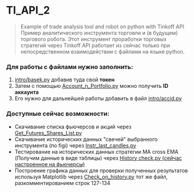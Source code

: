 # TI_API_2
>Example of trade analysis tool and robot on python with Tinkoff API
Пример аналитического инструмента торговли и (в будущем) торгового робота. Этот инструмент проработки торговых стратегий через Tinkoff API работает из сейчас только при непосредственном взаимодействии с файлами на языке python.


### Для работы с файлами нужно заполнить:
1. [intro/basek.py](https://github.com/khutdi/TI_API_2/blob/master/intro/basek.py) добавив туда свой **токен** <br/>
2. Затем с помощью [Account_n_Portfolio.py](https://github.com/khutdi/TI_API_2/blob/master/Account_n_Portfolio.py) можно получить **ID аккаунта** <br/>
3. Его нужно для дальнейшей работы добавить в файл [intro/accid.py](https://github.com/khutdi/TI_API_2/blob/master/intro/accid.py) <br/>

### Доступные сейчас возможности:

- Скачивание списка фьючерсов и акций через [Get_Futures_Shares_List.py](https://github.com/khutdi/TI_API_2/blob/master/Get_Futures_Shares_List.py)
- Скачивание исторических данных "свечей" выбранного инструмента (по figi) через [Instr_last_candles.py]([Instr_last_candles.py](https://github.com/khutdi/TI_API_2/blob/master/I)nstr_last_candles.py)
- Тестирование на исторических данных стратегии MA cross EMA (Получим данные в виде таблицы) через [History check.py (сейчас настроенное на фьючерсы)](https://github.com/khutdi/TI_API_2/blob/master/History_check.py)
- Построение графика данных для проверки полученных результатов используя Matplotlib через [Check_on_history.py](https://github.com/khutdi/TI_API_2/blob/master/Check_on_history.py) тот же файл, разкомментированием строк 127-134
